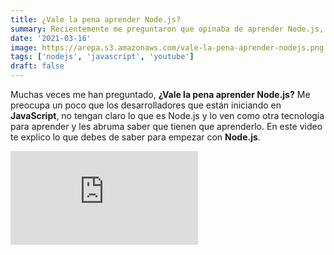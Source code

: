 ```yaml
---
title: ¿Vale la pena aprender Node.js?
summary: Recientemente me preguntaron que opinaba de aprender Node.js, la importancia que tiene y como empezar, te dejo este video donde te cuento mi punto de vista y como puedes iniciar tu aprendizaje. 
date: '2021-03-16'
image: https://arepa.s3.amazonaws.com/vale-la-pena-aprender-nodejs.png
tags: ['nodejs', 'javascript', 'youtube']
draft: false
---
```


Muchas veces me han preguntado, **¿Vale la pena aprender Node.js?** Me preocupa un poco que los desarrolladores que están iniciando en **JavaScript**, no tengan claro lo que es Node.js y lo ven como otra tecnología para aprender y les abruma saber que tienen que aprenderlo. En este video te explico lo que debes de saber para empezar con **Node.js**. 

<div class="embed-container">
    <iframe src="https://www.youtube.com/embed/B6MZkrUZtMQ" title="YouTube video player" frameborder="0" allow="accelerometer; autoplay; clipboard-write; encrypted-media; gyroscope; picture-in-picture" allowfullscreen></iframe>
</div>